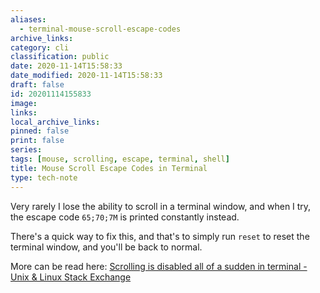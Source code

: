 ```yaml
---
aliases:
  - terminal-mouse-scroll-escape-codes
archive_links: 
category: cli
classification: public
date: 2020-11-14T15:58:33
date_modified: 2020-11-14T15:58:33
draft: false
id: 20201114155833
image: 
links: 
local_archive_links: 
pinned: false
print: false
series: 
tags: [mouse, scrolling, escape, terminal, shell]
title: Mouse Scroll Escape Codes in Terminal
type: tech-note
---
```


Very rarely I lose the ability to scroll in a terminal window, and when I try, the escape code `65;70;7M` is printed constantly instead.

There's a quick way to fix this, and that's to simply run `reset` to reset the terminal window, and you'll be back to normal.

More can be read here: [Scrolling is disabled all of a sudden in terminal - Unix & Linux Stack Exchange](https://unix.stackexchange.com/questions/259922/scrolling-is-disabled-all-of-a-sudden-in-terminal)


